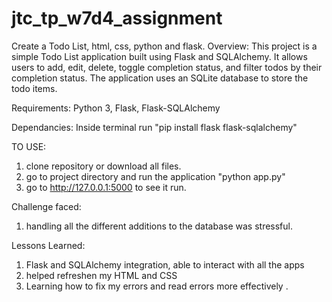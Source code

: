 # jtc_tp_w7d4_assignment
Create a Todo List, html, css, python and flask. 
Overview: This project is a simple Todo List application built using Flask and SQLAlchemy. It allows users to add, edit, delete, toggle completion status, and filter todos by their completion status. The application uses an SQLite database to store the todo items.

Requirements: Python 3, Flask, Flask-SQLAlchemy

Dependancies: Inside terminal run "pip install flask flask-sqlalchemy" 

TO USE:
1. clone repository or download all files.
2. go to project directory and run the application "python app.py" 
3. go to http://127.0.0.1:5000 to see it run. 

Challenge faced:
1. handling all the different additions to the database was stressful.

Lessons Learned:
1. Flask and SQLAlchemy integration, able to interact with all the apps
2. helped refreshen my HTML and CSS 
3. Learning how to fix my errors and read errors more effectively . 


